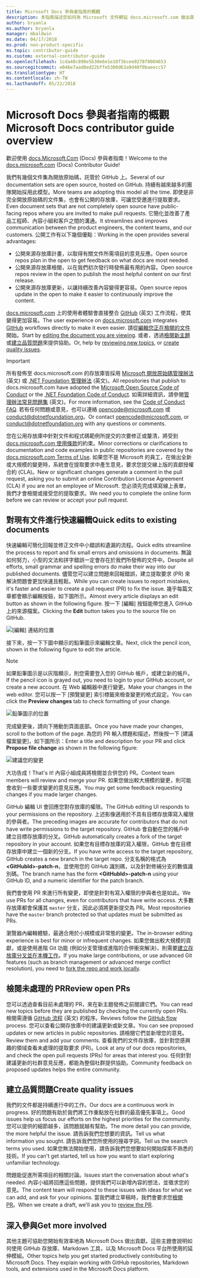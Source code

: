 ```yaml
---
title: Microsoft Docs 參與者指南的概觀
description: 本指南描述您如何為 Microsoft 文件網站 docs.microsoft.com 做出貢獻。
author: bryanla
ms.author: bryanla
manager: mbaldwin
ms.date: 04/17/2018
ms.prod: non-product-specific
ms.topic: contributor-guide
ms.custom: external-contributor-guide
ms.openlocfilehash: 1cda40c890e5b30e6e1e10f3bcee0278f8004653
ms.sourcegitcommit: e046e7aad8ed22bffe5380d63a9d40f0baeecc57
ms.translationtype: HT
ms.contentlocale: zh-TW
ms.lasthandoff: 05/22/2018
---
```

# <a name="microsoft-docs-contributor-guide-overview"></a><span data-ttu-id="14f75-103">Microsoft Docs 參與者指南的概觀</span><span class="sxs-lookup"><span data-stu-id="14f75-103">Microsoft Docs contributor guide overview</span></span>

<span data-ttu-id="14f75-104">歡迎使用 [docs.Microsoft.Com](https://docs.microsoft.com) (Docs) 參與者指南！</span><span class="sxs-lookup"><span data-stu-id="14f75-104">Welcome to the [docs.microsoft.com](https://docs.microsoft.com) (Docs) Contributor Guide!</span></span>

<span data-ttu-id="14f75-105">我們有幾個文件集為開放原始碼，託管於 GitHub 上。</span><span class="sxs-lookup"><span data-stu-id="14f75-105">Several of our documentation sets are open source, hosted on GitHub.</span></span> <span data-ttu-id="14f75-106">持續有越來越多的團隊開始採用此模型。</span><span class="sxs-lookup"><span data-stu-id="14f75-106">More teams are adopting this model all the time.</span></span> <span data-ttu-id="14f75-107">即使是非完全開放原始碼的文件集，也會有公開的存放庫，可讓您受邀進行提取要求。</span><span class="sxs-lookup"><span data-stu-id="14f75-107">Even document sets that are not completely open source have public-facing repos where you are invited to make pull requests.</span></span> <span data-ttu-id="14f75-108">它簡化並改善了產品工程師、內容小組和客戶之間的溝通。</span><span class="sxs-lookup"><span data-stu-id="14f75-108">It streamlines and improves communication between the product engineers, the content teams, and our customers.</span></span> <span data-ttu-id="14f75-109">公開工作有以下幾個優點：</span><span class="sxs-lookup"><span data-stu-id="14f75-109">Working in the open provides several advantages:</span></span>

- <span data-ttu-id="14f75-110">公開來源存放庫計畫，以取得有關文件所需項目的意見反應。</span><span class="sxs-lookup"><span data-stu-id="14f75-110">Open source repos plan in the open to get feedback on what docs are most needed.</span></span>
- <span data-ttu-id="14f75-111">公開來源存放庫檢閱，以在我們初次發行時發佈最有用的內容。</span><span class="sxs-lookup"><span data-stu-id="14f75-111">Open source repos review in the open to publish the most helpful content on our first release.</span></span>
- <span data-ttu-id="14f75-112">公開來源存放庫更新，以讓持續改善內容變得更容易。</span><span class="sxs-lookup"><span data-stu-id="14f75-112">Open source repos update in the open to make it easier to continuously improve the content.</span></span>

<span data-ttu-id="14f75-113">[docs.microsoft.com](https://docs.microsoft.com) 上的使用者體驗會直接整合 [GitHub](https://github.com) \(英文\) 工作流程，使其變得更加容易。</span><span class="sxs-lookup"><span data-stu-id="14f75-113">The user experience on [docs.microsoft.com](https://docs.microsoft.com) integrates [GitHub](https://github.com) workflows directly to make it even easier.</span></span> <span data-ttu-id="14f75-114">請從[編輯您正在檢閱的文件](#quick-edits-to-existing-documents)開始。</span><span class="sxs-lookup"><span data-stu-id="14f75-114">Start by [editing the document you are viewing](#quick-edits-to-existing-documents).</span></span> <span data-ttu-id="14f75-115">或者，透過[檢閱新主題](#review-open-prs)或[建立品質問題](#create-quality-issues)來提供協助。</span><span class="sxs-lookup"><span data-stu-id="14f75-115">Or, help by [reviewing new topics](#review-open-prs), or [create quality issues](#create-quality-issues).</span></span>

> [!IMPORTANT]
> <span data-ttu-id="14f75-116">所有發佈至 docs.microsoft.com 的存放庫皆採用 [Microsoft 開放原始碼管理辦法](https://opensource.microsoft.com/codeofconduct/) \(英文\) 或 [.NET Foundation 管理辦法](https://dotnetfoundation.org/code-of-conduct) \(英文\)。</span><span class="sxs-lookup"><span data-stu-id="14f75-116">All repositories that publish to docs.microsoft.com have adopted the [Microsoft Open Source Code of Conduct](https://opensource.microsoft.com/codeofconduct/) or the [.NET Foundation Code of Conduct](https://dotnetfoundation.org/code-of-conduct).</span></span> <span data-ttu-id="14f75-117">如需詳細資訊，請參閱[管理辦法常見問題集](https://opensource.microsoft.com/codeofconduct/faq/) \(英文\)。</span><span class="sxs-lookup"><span data-stu-id="14f75-117">For more information, see the [Code of Conduct FAQ](https://opensource.microsoft.com/codeofconduct/faq/).</span></span> <span data-ttu-id="14f75-118">若有任何問題或意見，也可以連絡 [opencode@microsoft.com](mailto:opencode@microsoft.com) 或 [conduct@dotnetfoundation.org](mailto:conduct@dotnetfoundation.org)。</span><span class="sxs-lookup"><span data-stu-id="14f75-118">Or contact [opencode@microsoft.com](mailto:opencode@microsoft.com), or [conduct@dotnetfoundation.org](mailto:conduct@dotnetfoundation.org) with any questions or comments.</span></span><br>
>
> <span data-ttu-id="14f75-119">您在公用存放庫中針對文件和程式碼範例所提交的次要修正或釐清，將受到 [docs.microsoft.com 使用條款](https://docs.microsoft.com/legal/termsofuse)的約束。</span><span class="sxs-lookup"><span data-stu-id="14f75-119">Minor corrections or clarifications to documentation and code examples in public repositories are covered by the [docs.microsoft.com Terms of Use](https://docs.microsoft.com/legal/termsofuse).</span></span> <span data-ttu-id="14f75-120">如果您不是 Microsoft 的員工，在做出全新或大規模的變更時，系統會在提取要求中產生意見，要求您提交線上版的貢獻授權合約 (CLA)。</span><span class="sxs-lookup"><span data-stu-id="14f75-120">New or significant changes generate a comment in the pull request, asking you to submit an online Contribution License Agreement (CLA) if you are not an employee of Microsoft.</span></span> <span data-ttu-id="14f75-121">您必須先完成填寫線上表單，我們才會檢閱或接受您的提取要求。</span><span class="sxs-lookup"><span data-stu-id="14f75-121">We need you to complete the online form before we can review or accept your pull request.</span></span>

## <a name="quick-edits-to-existing-documents"></a><span data-ttu-id="14f75-122">對現有文件進行快速編輯</span><span class="sxs-lookup"><span data-stu-id="14f75-122">Quick edits to existing documents</span></span>

<span data-ttu-id="14f75-123">快速編輯可簡化回報並修正文件中小錯誤和遺漏的流程。</span><span class="sxs-lookup"><span data-stu-id="14f75-123">Quick edits streamline the process to report and fix small errors and omissions in documents.</span></span> <span data-ttu-id="14f75-124">無論如何努力，小型的文法和拼字錯誤一定會存在於我們所發佈的文件中。</span><span class="sxs-lookup"><span data-stu-id="14f75-124">Despite all efforts, small grammar and spelling errors do make their way into our published documents.</span></span> <span data-ttu-id="14f75-125">儘管您可以建立問題來回報錯誤，建立提取要求 (PR) 來解決問題會更加快速且輕鬆。</span><span class="sxs-lookup"><span data-stu-id="14f75-125">While you can create issues to report mistakes, it's faster and easier to create a pull request (PR) to fix the issue.</span></span> <span data-ttu-id="14f75-126">幾乎每篇文章都會顯示編輯按鈕，如下圖所示。</span><span class="sxs-lookup"><span data-stu-id="14f75-126">Almost every article displays an edit button as shown in the following figure.</span></span> <span data-ttu-id="14f75-127">按一下 [編輯] 按鈕能帶您進入 GitHub 上的來源檔案。</span><span class="sxs-lookup"><span data-stu-id="14f75-127">Clicking the **Edit** button takes you to the source file on GitHub.</span></span>

![[編輯] 連結的位置](./media/index/edit-article.png)

<span data-ttu-id="14f75-129">接下來，按一下下圖中顯示的鉛筆圖示來編輯文章。</span><span class="sxs-lookup"><span data-stu-id="14f75-129">Next, click the pencil icon, shown in the following figure to edit the article.</span></span>

> [!NOTE]
> <span data-ttu-id="14f75-130">如果鉛筆圖示是以灰階顯示，則您需要登入您的 GitHub 帳戶，或建立新的帳戶。</span><span class="sxs-lookup"><span data-stu-id="14f75-130">If the pencil icon is grayed out, you need to login to your GitHub account, or create a new account.</span></span> <span data-ttu-id="14f75-131">在 Web 編輯器中進行變更。</span><span class="sxs-lookup"><span data-stu-id="14f75-131">Make your changes in the web editor.</span></span> <span data-ttu-id="14f75-132">您可以按一下 [預覽變更] 索引標籤來檢查變更的格式設定。</span><span class="sxs-lookup"><span data-stu-id="14f75-132">You can click the **Preview changes** tab to check formatting of your change.</span></span>

![鉛筆圖示的位置](./media/index/editicon.png)

<span data-ttu-id="14f75-134">完成變更後，請向下捲動到頁面底部。</span><span class="sxs-lookup"><span data-stu-id="14f75-134">Once you have made your changes, scroll to the bottom of the page.</span></span> <span data-ttu-id="14f75-135">為您的 PR 輸入標題和描述，然後按一下 [建議檔案變更]，如下圖所示：</span><span class="sxs-lookup"><span data-stu-id="14f75-135">Enter a title and description for your PR and click **Propose file change** as shown in the following figure:</span></span>

![建議您的變更](./media/index/submit-pull-request.png)

<span data-ttu-id="14f75-137">大功告成！</span><span class="sxs-lookup"><span data-stu-id="14f75-137">That's it!</span></span> <span data-ttu-id="14f75-138">內容小組成員將檢閱並合併您的 PR。</span><span class="sxs-lookup"><span data-stu-id="14f75-138">Content team members will review and merge your PR.</span></span> <span data-ttu-id="14f75-139">如果您做出較大規模的變更，則可能會收到一些要求變更的意見反應。</span><span class="sxs-lookup"><span data-stu-id="14f75-139">You may get some feedback requesting changes if you made larger changes.</span></span>

<span data-ttu-id="14f75-140">GitHub 編輯 UI 會回應您對存放庫的權限。</span><span class="sxs-lookup"><span data-stu-id="14f75-140">The GitHub editing UI responds to your permissions on the repository.</span></span> <span data-ttu-id="14f75-141">上述影像適用於不具有目標存放庫寫入權限的參與者。</span><span class="sxs-lookup"><span data-stu-id="14f75-141">The preceding images are accurate for contributors that do not have write permissions to the target repository.</span></span> <span data-ttu-id="14f75-142">GitHub 會自動在您的帳戶中建立目標存放庫的分叉。</span><span class="sxs-lookup"><span data-stu-id="14f75-142">GitHub automatically creates a fork of the target repository in your account.</span></span> <span data-ttu-id="14f75-143">如果您有目標存放庫的寫入權限，GitHub 會在目標存放庫中建立一個新的分支。</span><span class="sxs-lookup"><span data-stu-id="14f75-143">If you have write access to the target repository, GitHub creates a new branch in the target repo.</span></span> <span data-ttu-id="14f75-144">分支名稱的格式為 **\<GitHubId\>-patch-n**，並使用您的 GitHub 識別碼，以及針對修補分支的數值識別碼。</span><span class="sxs-lookup"><span data-stu-id="14f75-144">The branch name has the form **\<GitHubId\>-patch-n** using your GitHub ID, and a numeric identifier for the patch branch.</span></span>

<span data-ttu-id="14f75-145">我們會使用 PR 來進行所有變更，即使是針對有寫入權限的參與者也是如此。</span><span class="sxs-lookup"><span data-stu-id="14f75-145">We use PRs for all changes, even for contributors that have write access.</span></span> <span data-ttu-id="14f75-146">大多數存放庫都會保護其 `master` 分支，因此必須將更新提交為 PR。</span><span class="sxs-lookup"><span data-stu-id="14f75-146">Most repositories have the `master` branch protected so that updates must be submitted as PRs.</span></span>

<span data-ttu-id="14f75-147">瀏覽器內編輯體驗，最適合用於小規模或非常態的變更。</span><span class="sxs-lookup"><span data-stu-id="14f75-147">The in-browser editing experience is best for minor or infrequent changes.</span></span> <span data-ttu-id="14f75-148">如果您做出較大規模的貢獻，或是使用進階 Git 功能 (例如分支管理或進階的合併衝突解決)，則需要[建立存放庫分叉並在本機工作](how-to-write-workflows-major.md)。</span><span class="sxs-lookup"><span data-stu-id="14f75-148">If you make large contributions, or use advanced Git features (such as branch management or advanced merge conflict resolution), you need to [fork the repo and work locally](how-to-write-workflows-major.md).</span></span>

## <a name="review-open-prs"></a><span data-ttu-id="14f75-149">檢閱未處理的 PR</span><span class="sxs-lookup"><span data-stu-id="14f75-149">Review open PRs</span></span>

<span data-ttu-id="14f75-150">您可以透過查看目前未處理的 PR，來在新主題發佈之前閱讀它們。</span><span class="sxs-lookup"><span data-stu-id="14f75-150">You can read new topics before they are published by checking the currently open PRs.</span></span> <span data-ttu-id="14f75-151">檢閱需遵循 [GitHub 流程](https://guides.github.com/introduction/flow/) \(英文\) 的程序。</span><span class="sxs-lookup"><span data-stu-id="14f75-151">Reviews follow the [GitHub flow](https://guides.github.com/introduction/flow/) process.</span></span> <span data-ttu-id="14f75-152">您可以查看公開存放庫中的建議更新或新文章。</span><span class="sxs-lookup"><span data-stu-id="14f75-152">You can see proposed updates or new articles in public repositories.</span></span> <span data-ttu-id="14f75-153">請檢閱它們並新增您的意見。</span><span class="sxs-lookup"><span data-stu-id="14f75-153">Review them and add your comments.</span></span> <span data-ttu-id="14f75-154">查看我們的文件存放庫，並針對您感興趣的領域查看未處理的提取要求 (PR)。</span><span class="sxs-lookup"><span data-stu-id="14f75-154">Look at any of our docs repositories, and check the open pull requests (PRs) for areas that interest you.</span></span> <span data-ttu-id="14f75-155">任何針對建議更新的社群意見反應，都能為整個社群提供協助。</span><span class="sxs-lookup"><span data-stu-id="14f75-155">Community feedback on proposed updates helps the entire community.</span></span>

## <a name="create-quality-issues"></a><span data-ttu-id="14f75-156">建立品質問題</span><span class="sxs-lookup"><span data-stu-id="14f75-156">Create quality issues</span></span>

<span data-ttu-id="14f75-157">我們的文件都是持續進行中的工作。</span><span class="sxs-lookup"><span data-stu-id="14f75-157">Our docs are a continuous work in progress.</span></span> <span data-ttu-id="14f75-158">好的問題有助於我們將工作重點放在社群的最高優先事項上。</span><span class="sxs-lookup"><span data-stu-id="14f75-158">Good issues help us focus our efforts on the highest priorities for the community.</span></span> <span data-ttu-id="14f75-159">您可以提供的細節越多，該問題就越有幫助。</span><span class="sxs-lookup"><span data-stu-id="14f75-159">The more detail you can provide, the more helpful the issue.</span></span> <span data-ttu-id="14f75-160">請告訴我們您想要的資訊。</span><span class="sxs-lookup"><span data-stu-id="14f75-160">Tell us what information you sought.</span></span> <span data-ttu-id="14f75-161">請告訴我們您所使用的搜尋字詞。</span><span class="sxs-lookup"><span data-stu-id="14f75-161">Tell us the search terms you used.</span></span> <span data-ttu-id="14f75-162">如果您無法開始使用，請告訴我們您想要如何開始探索不熟悉的技術。</span><span class="sxs-lookup"><span data-stu-id="14f75-162">If you can't get started, tell us how you want to start exploring unfamiliar technology.</span></span>

<span data-ttu-id="14f75-163">問題能促進所需項目的相關討論。</span><span class="sxs-lookup"><span data-stu-id="14f75-163">Issues start the conversation about what's needed.</span></span> <span data-ttu-id="14f75-164">內容小組將回應這些問題，提供我們可以新增內容的想法，並徵求您的意見。</span><span class="sxs-lookup"><span data-stu-id="14f75-164">The content team will respond to these issues with ideas for what we can add, and ask for your opinions.</span></span> <span data-ttu-id="14f75-165">當我們建立草稿時，我們會要求您[檢閱 PR](#review-open-prs)。</span><span class="sxs-lookup"><span data-stu-id="14f75-165">When we create a draft, we'll ask you to [review the PR](#review-open-prs).</span></span>

## <a name="get-more-involved"></a><span data-ttu-id="14f75-166">深入參與</span><span class="sxs-lookup"><span data-stu-id="14f75-166">Get more involved</span></span>

<span data-ttu-id="14f75-167">其他主題可協助您開始有效率地為 Microsoft Docs 做出貢獻。這些主題會說明如何使用 GitHub 存放庫、Markdown 工具，以及 Microsoft Docs 平台所使用的延伸模組。</span><span class="sxs-lookup"><span data-stu-id="14f75-167">Other topics help you get started productively contributing to Microsoft Docs. They explain working with GitHub repositories, Markdown tools, and extensions used in the Microsoft Docs platform.</span></span>

